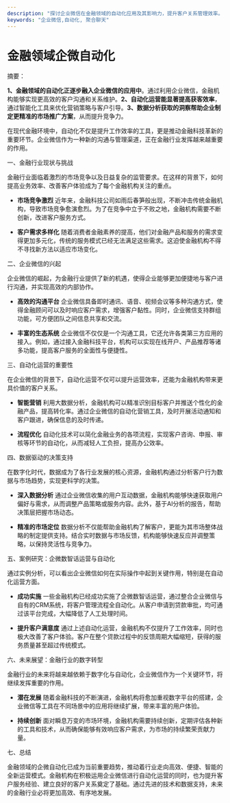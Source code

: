 ```yaml
---
description: "探讨企业微信在金融领域的自动化应用及其影响力，提升客户关系管理效率。"
keywords: "企业微信,自动化, 聚合聊天"
---
```

# 金融领域企微自动化

摘要：

**1、金融领域的自动化正逐步融入企业微信的应用中**。通过利用企业微信，金融机构能够实现更高效的客户沟通和关系维护。**2、自动化运营能显著提高获客效率**，通过智能化工具来优化营销策略与客户引导。**3、数据分析获取的洞察帮助企业制定更精准的市场推广方案**，从而提升竞争力。

在现代金融环境中，自动化不仅是提升工作效率的工具，更是推动金融科技革新的重要环节。企业微信作为一种新的沟通与管理渠道，正在金融行业发挥越来越重要的作用。

一、金融行业现状与挑战

金融行业面临着激烈的市场竞争以及日益复杂的监管要求。在这样的背景下，如何提高业务效率、改善客户体验成为了每个金融机构关注的重点。

* **市场竞争激烈**
  近年来，金融科技公司如雨后春笋般出现，不断冲击传统金融机构，导致市场竞争愈演愈烈。为了在竞争中立于不败之地，金融机构需要不断创新，改进客户服务方式。

* **客户需求多样化**
  随着消费者金融素养的提高，他们对金融产品和服务的需求变得更加多元化，传统的服务模式已经无法满足这些需求。这迫使金融机构不得不寻找新方法以适应市场变化。

二、企业微信的兴起

企业微信的崛起，为金融行业提供了新的机遇，使得企业能够更加便捷地与客户进行沟通，并实现高效的内部协作。

* **高效的沟通平台**
  企业微信具备即时通讯、语音、视频会议等多种沟通方式，使得金融顾问可以及时响应客户需求，增强客户黏性。同时，企业微信支持群组功能，可方便团队之间信息共享和交流。

* **丰富的生态系统**
  企业微信不仅仅是一个沟通工具，它还允许各类第三方应用的接入。例如，通过接入金融科技平台，机构可以实现在线开户、产品推荐等诸多功能，提高客户服务的全面性与便捷性。

三、自动化运营的重要性

在企业微信的背景下，自动化运营不仅可以提升运营效率，还能为金融机构带来更具价值的客户关系。

* **智能营销**
  利用大数据分析，金融机构可以精准识别目标客户并推送个性化的金融产品，提高转化率。通过企业微信的自动化营销工具，及时开展活动通知和客户跟进，确保信息的及时传递。

* **流程优化**
  自动化技术可以简化金融业务的各项流程，实现客户咨询、申报、审核等环节的自动化，从而减轻人工负担，提高办公效率。

四、数据驱动的决策支持

在数字化时代，数据成为了各行业发展的核心资源，金融机构通过分析客户行为数据与市场趋势，实现更科学的决策。

* **深入数据分析**
  通过企业微信收集的用户互动数据，金融机构能够快速获取用户偏好与需求，从而调整产品策略或服务内容。此外，基于AI分析的报告，帮助决策层把握市场动态。

* **精准的市场定位**
  数据分析不仅能帮助金融机构了解客户，更能为其市场整体战略的制定提供支持。结合实时数据与市场反馈，机构能够快速反应并调整策略，以保持灵活性与竞争力。

五、案例研究：企微数智话运营与自动化

通过实例分析，可以看出企业微信如何在实际操作中起到关键作用，特别是在自动化运营方面。

* **成功实施**
  一些金融机构已经成功实施了企微数智话运营，通过整合企业微信与自有的CRM系统，将客户管理流程全自动化。从客户申请到贷款审批，均可通过该平台完成，大幅降低了人工处理时间。

* **提升客户满意度**
  通过上述自动化运营，金融机构不仅提升了工作效率，同时也极大改善了客户体验。客户在整个贷款过程中的反馈周期大幅缩短，获得的服务质量甚至超过传统模式。

六、未来展望：金融行业的数字转型

金融行业的未来将越来越依赖于数字化与自动化，企业微信作为一个关键环节，将继续发挥重要的作用。

* **潜在发展**
  随着金融科技的不断演进，金融机构将愈加重视数字平台的搭建，企业微信等工具在不同场景中的应用将继续扩展，带来丰富的用户体验。

* **持续创新**
  面对瞬息万变的市场环境，金融机构需要持续创新，定期评估各种新的工具和技术，从而确保能够有效响应客户需求，为市场的持续繁荣贡献力量。

七、总结

金融领域的企微自动化已成为当前重要趋势，推动着行业走向高效、便捷、智能的全新运营模式。金融机构在积极运用企业微信进行自动化运营的同时，也为提升客户服务经验、建立良好的客户关系奠定了基础。通过先进的技术和数据支持，未来的金融行业必将更加高效、有序地发展。
